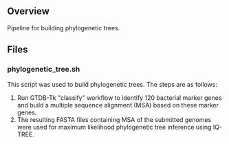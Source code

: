 ## Overview
Pipeline for building phylogenetic trees.

## Files
### phylogenetic_tree.sh
This script was used to build phylogenetic trees. The steps are as follows:
1. Run GTDB-Tk "classify" workflow to identify 120 bacterial marker genes and build a multiple sequence alignment (MSA) based on these marker genes.
2. The resulting FASTA files containing MSA of the submitted genomes were used for maximum likelihood phylogenetic tree inference using IQ-TREE.
